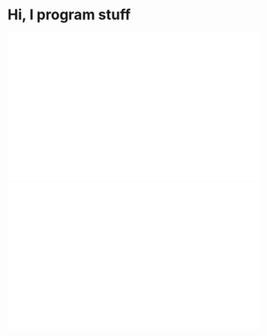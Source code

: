 # Hi, I program stuff

<a href="https://github.com/m10z30/github-stats">
<img src="https://github.com/m10z30/github-stats/blob/master/generated/overview.svg#gh-dark-mode-only" />
<img src="https://github.com/m10z30/github-stats/blob/master/generated/languages.svg#gh-dark-mode-only" />
</a>
